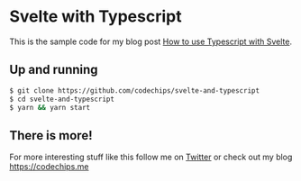 # Svelte with Typescript

This is the sample code for my blog post [How to use Typescript with Svelte](https://codechips.me/how-to-use-typescript-with-svelte/).

## Up and running

```bash
$ git clone https://github.com/codechips/svelte-and-typescript
$ cd svelte-and-typescript
$ yarn && yarn start

```

## There is more!

For more interesting stuff like this follow me on [Twitter](https://twitter.com/codechips) or check out my blog https://codechips.me
